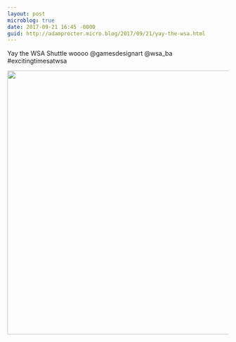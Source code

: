 ```yaml
---
layout: post
microblog: true
date: 2017-09-21 16:45 -0000
guid: http://adamprocter.micro.blog/2017/09/21/yay-the-wsa.html
---
```

Yay the WSA Shuttle woooo @gamesdesignart @wsa_ba #excitingtimesatwsa

<img src="http://discursive.adamprocter.co.uk/uploads/2017/cf07eb54c6.jpg" width="600" height="600" />
